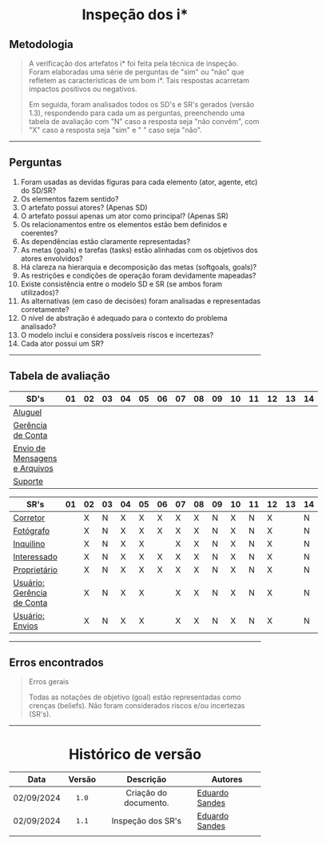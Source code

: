 <center>

# Inspeção dos i*

</center>

## Metodologia

> A verificação dos artefatos i* foi feita pela técnica de inspeção. Foram elaboradas uma série de perguntas de "sim" ou "não" que refletem as características de um bom i*. Tais respostas acarretam impactos positivos ou negativos.
>
> Em seguida, foram analisados todos os SD's e SR's gerados (versão 1.3), respondendo para cada um as perguntas, preenchendo uma tabela de avaliação com "N" caso a resposta seja "não convém", com "X" caso a resposta seja "sim" e " " caso seja "não".

---

## Perguntas

1. Foram usadas as devidas figuras para cada elemento (ator, agente, etc) do SD/SR?
2. Os elementos fazem sentido?
3. O artefato possui atores? (Apenas SD)
4. O artefato possui apenas um ator como principal? (Apenas SR)
5. Os relacionamentos entre os elementos estão bem definidos e coerentes?
6. As dependências estão claramente representadas?
7. As metas (goals) e tarefas (tasks) estão alinhadas com os objetivos dos atores envolvidos?
8. Há clareza na hierarquia e decomposição das metas (softgoals, goals)?
9. As restrições e condições de operação foram devidamente mapeadas?
10. Existe consistência entre o modelo SD e SR (se ambos foram utilizados)?
11. As alternativas (em caso de decisões) foram analisadas e representadas corretamente?
12. O nível de abstração é adequado para o contexto do problema analisado?
13. O modelo inclui e considera possíveis riscos e incertezas?
14. Cada ator possui um SR?

---

## Tabela de avaliação


<div style="margin: 0 auto; width: fit-content;">

| SD's                                                                       | 01  | 02  | 03  | 04  | 05  | 06  | 07  | 08  | 09  | 10  | 11  | 12  | 13  | 14  |
| -------------------------------------------------------------------------- | --- | --- | --- | --- | --- | --- | --- | --- | --- | --- | --- | --- | --- | --- |
| [Aluguel](./gore-i.md#aluguel-de-imóvel)                                   |     |     |     |     |     |     |     |     |     |     |     |     |     |     |
| [Gerência de Conta](./gore-i.md#gerência-de-conta)                         |     |     |     |     |     |     |     |     |     |     |     |     |     |     |
| [Envio de Mensagens e Arquivos](./gore-i.md#envio-de-mensagens-e-arquivos) |     |     |     |     |     |     |     |     |     |     |     |     |     |     |
| [Suporte](./gore-i.md#suporte)                                             |     |     |     |     |     |     |     |     |     |     |     |     |     |     |

| SR's                                                                   | 01  | 02  | 03  | 04  | 05  | 06  | 07  | 08  | 09  | 10  | 11  | 12  | 13  | 14  |
| ---------------------------------------------------------------------- | --- | --- | --- | --- | --- | --- | --- | --- | --- | --- | --- | --- | --- | --- |
| [Corretor](./gore-i.md#corretor---aluguel)                             |     | X   | N   | X   | X   | X   | X   | X   | N   | X   | N   | X   |     | N   |
| [Fotógrafo](./gore-i.md#fotógrafo---aluguel)                           |     | X   | N   | X   | X   | X   | X   | X   | N   | X   | N   | X   |     | N   |
| [Inquilino](./gore-i.md#inquilino---avaliar-imóvel)                    |     | X   | N   | X   | X   |     | X   | X   | N   | X   | N   | X   |     | N   |
| [Interessado](./gore-i.md#interessado---aluguel)                       |     | X   | N   | X   | X   | X   | X   | X   | N   | X   | N   | X   |     | N   |
| [Proprietário](./gore-i.md#proprietário---aluguel)                     |     | X   | N   | X   | X   | X   | X   | X   | N   | X   | N   | X   |     | N   |
| [Usuário: Gerência de Conta](./gore-i.md#usuário---gerência-de-conta)  |     | X   | N   | X   | X   |     | X   | X   | N   | X   | N   | X   |     | N   |
| [Usuário: Envios](./gore-i.md#usuário---envio-de-mensagens-e-arquivos) |     | X   | N   | X   | X   |     | X   | X   | N   | X   | N   | X   |     | N   |


</div>

---

## Erros encontrados

> Erros gerais
>
> Todas as notações de objetivo (goal) estão representadas como crenças (beliefs).
> Não foram considerados riscos e/ou incertezas (SR's).


---

<center>

# Histórico de versão

</center>

<div style="margin: 0 auto; width: fit-content;">

|    Data    | Versão |       Descrição       | Autores                                            |
| :--------: | :----: | :-------------------: | -------------------------------------------------- |
| 02/09/2024 | `1.0`  | Criação do documento. | [Eduardo Sandes](https://github.com/DiceRunner714) |
| 02/09/2024 | `1.1`  |   Inspeção dos SR's   | [Eduardo Sandes](https://github.com/DiceRunner714) |
|            |        |                       |                                                    |

</div>